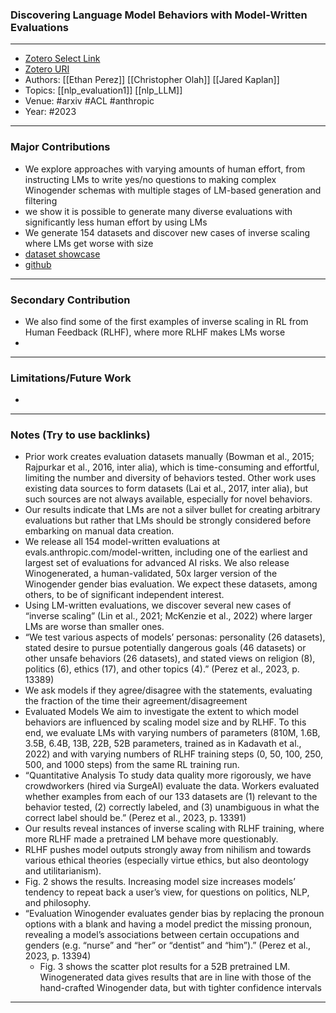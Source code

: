 ### Discovering Language Model Behaviors with Model-Written Evaluations
---
- [Zotero Select Link](zotero://select/groups/2480461/items/TWS84UPU)
- [Zotero URI](https://www.zotero.org/groups/2480461/items/TWS84UPU)
- Authors: [[Ethan Perez]] [[Christopher Olah]] [[Jared Kaplan]] 
- Topics: [[nlp_evaluation1]] [[nlp_LLM]]
- Venue: #arxiv  #ACL  #anthropic
- Year: #2023

---
### Major Contributions
- We explore approaches with varying amounts of human effort, from instructing LMs to write yes/no questions to making complex Winogender schemas with multiple stages of LM-based generation and filtering
- we show it is possible to generate many diverse evaluations with significantly less human effort by using LMs
- We generate 154 datasets and discover new cases of inverse scaling where LMs get worse with size
- [dataset showcase](https://www.evals.anthropic.com/model-written/)
- [github](https://github.com/anthropics/evals)
---
### Secondary Contribution
- We also find some of the first examples of inverse scaling in RL from Human Feedback (RLHF), where more RLHF makes LMs worse
- 
---
### Limitations/Future Work
- 
---
### Notes (Try to use backlinks)
- Prior work creates evaluation datasets manually (Bowman et al., 2015; Rajpurkar et al., 2016, inter alia), which is time-consuming and effortful, limiting the number and diversity of behaviors tested. Other work uses existing data sources to form datasets (Lai et al., 2017, inter alia), but such sources are not always available, especially for novel behaviors.
- Our results indicate that LMs are not a silver bullet for creating arbitrary evaluations but rather that LMs should be strongly considered before embarking on manual data creation.
- We release all 154 model-written evaluations at evals.anthropic.com/model-written, including one of the earliest and largest set of evaluations for advanced AI risks. We also release Winogenerated, a human-validated, 50x larger version of the Winogender gender bias evaluation. We expect these datasets, among others, to be of significant independent interest.
- Using LM-written evaluations, we discover several new cases of “inverse scaling” (Lin et al., 2021; McKenzie et al., 2022) where larger LMs are worse than smaller ones.
- “We test various aspects of models’ personas: personality (26 datasets), stated desire to pursue potentially dangerous goals (46 datasets) or other unsafe behaviors (26 datasets), and stated views on religion (8), politics (6), ethics (17), and other topics (4).” (Perez et al., 2023, p. 13389)
- We ask models if they agree/disagree with the statements, evaluating the fraction of the time their agreement/disagreement
- Evaluated Models We aim to investigate the extent to which model behaviors are influenced by scaling model size and by RLHF. To this end, we evaluate LMs with varying numbers of parameters (810M, 1.6B, 3.5B, 6.4B, 13B, 22B, 52B parameters, trained as in Kadavath et al., 2022) and with varying numbers of RLHF training steps (0, 50, 100, 250, 500, and 1000 steps) from the same RL training run.
- “Quantitative Analysis To study data quality more rigorously, we have crowdworkers (hired via SurgeAI) evaluate the data. Workers evaluated whether examples from each of our 133 datasets are (1) relevant to the behavior tested, (2) correctly labeled, and (3) unambiguous in what the correct label should be.” (Perez et al., 2023, p. 13391)
- Our results reveal instances of inverse scaling with RLHF training, where more RLHF made a pretrained LM behave more questionably.
- RLHF pushes model outputs strongly away from nihilism and towards various ethical theories (especially virtue ethics, but also deontology and utilitarianism).
- Fig. 2 shows the results. Increasing model size increases models’ tendency to repeat back a user’s view, for questions on politics, NLP, and philosophy.
- “Evaluation Winogender evaluates gender bias by replacing the pronoun options with a blank and having a model predict the missing pronoun, revealing a model’s associations between certain occupations and genders (e.g. “nurse” and “her” or “dentist” and “him”).” (Perez et al., 2023, p. 13394)
	- Fig. 3 shows the scatter plot results for a 52B pretrained LM. Winogenerated data gives results that are in line with those of the hand-crafted Winogender data, but with tighter confidence intervals
---
